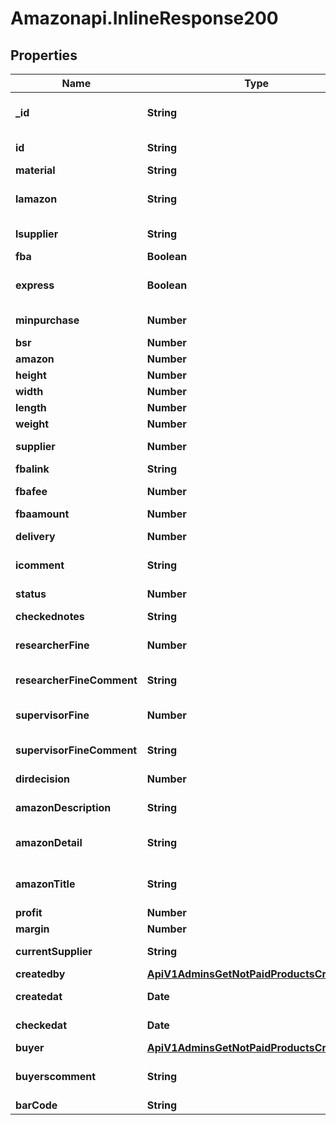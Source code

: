# Amazonapi.InlineResponse200

## Properties

Name | Type | Description | Notes
------------ | ------------- | ------------- | -------------
**_id** | **String** | GUID продукта в базе данных | 
**id** | **String** | ASIN продукта | 
**material** | **String** |  | [optional] 
**lamazon** | **String** | Ссылка на этот продукт на амазоне. | 
**lsupplier** | **String** | Ссылка на поставщика. | 
**fba** | **Boolean** | Признак fba | 
**express** | **Boolean** | Признак экспресс доставки. | [optional] 
**minpurchase** | **Number** | Минимальный заказ | [optional] 
**bsr** | **Number** |  | 
**amazon** | **Number** |  | 
**height** | **Number** | Высота | [optional] 
**width** | **Number** | Ширина | [optional] 
**length** | **Number** | Длинна | [optional] 
**weight** | **Number** | Вес | [optional] 
**supplier** | **Number** | Код поставщика | 
**fbalink** | **String** | ФБА ссылка | [optional] 
**fbafee** | **Number** | ФБА комиссия | [optional] 
**fbaamount** | **Number** | ФБА кол-во | [optional] 
**delivery** | **Number** | Стоимость доставки. | [optional] 
**icomment** | **String** | Комментарии к товару. | 
**status** | **Number** | Код текущего статуса | [optional] 
**checkednotes** | **String** |  | [optional] 
**researcherFine** | **Number** | Размер штрафа менеджеру. | [optional] 
**researcherFineComment** | **String** | Комментарии к штрафу. | [optional] 
**supervisorFine** | **Number** | Размер штрафа на супервайзера. | [optional] 
**supervisorFineComment** | **String** | Комментарии к штрафу | [optional] 
**dirdecision** | **Number** | Код решения директора. | [optional] 
**amazonDescription** | **String** | Описание с сайта амазон. | [optional] 
**amazonDetail** | **String** | Данные из поля детали с сайта амазон. | [optional] 
**amazonTitle** | **String** | Заголовок на товар с сайта амазон. | [optional] 
**profit** | **Number** | Прибыль | [optional] 
**margin** | **Number** | Маржа | [optional] 
**currentSupplier** | **String** | GUID поставщика | [optional] 
**createdby** | [**ApiV1AdminsGetNotPaidProductsCreatedby**](ApiV1AdminsGetNotPaidProductsCreatedby.md) |  | [optional] 
**createdat** | **Date** | Дата создания | [optional] 
**checkedat** | **Date** | Дата проверки | [optional] 
**buyer** | [**ApiV1AdminsGetNotPaidProductsCreatedby**](ApiV1AdminsGetNotPaidProductsCreatedby.md) |  | [optional] 
**buyerscomment** | **String** | Комментарии к товару от байера. | [optional] 
**barCode** | **String** | Баркод | [optional] 


